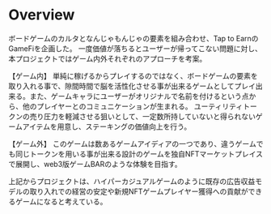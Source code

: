 # Overview
ボードゲームのカルタとなんじゃもんじゃの要素を組み合わせ、Tap to EarnのGameFiを企画した。
一度価値が落ちるとユーザーが帰ってこない問題に対し、本プロジェクトではゲーム内外それぞれのアプローチを考案。


【ゲーム内】
単純に稼げるからプレイするのではなく、ボードゲームの要素を取り入れる事で、隙間時間で脳を活性化させる事が出来るゲームとしてプレイ出来る。また、ゲームキャラにユーザーがオリジナルで名前を付けるという点から、他のプレイヤーとのコミュニケーションが生まれる。
ユーティリティトークンの売り圧力を軽減させる狙いとして、一定数所持していないと得られないゲームアイテムを用意し、ステーキングの価値向上を行う。


【ゲーム外】
このゲームは数あるゲームアイディアの一つであり、違うゲームでも同じトークンを用いる事が出来る設計のゲームを独自NFTマーケットプレイスで展開し、web3版ゲームBARのような体験を目指す。

上記からプロジェクトは、ハイパーカジュアルゲームのように既存の広告収益モデルの取り入れでの経営の安定や新規NFTゲームプレイヤー獲得への貢献ができるゲームになると考えている。 
